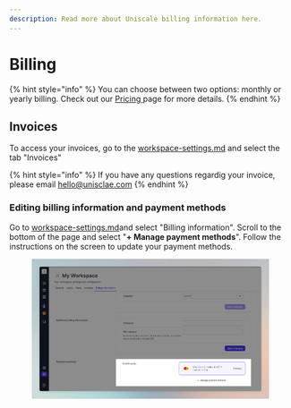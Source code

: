 ```yaml
---
description: Read more about Uniscale billing information here.
---
```


# Billing

{% hint style="info" %}
You can choose between two options: monthly or yearly billing. Check out our [Pricing ](https://www.uniscale.com/pricing)page for more details.
{% endhint %}

## Invoices

To access your invoices, go to the [workspace-settings.md](../workspace-administration/manage-workspaces/workspace-settings.md "mention") and select the tab "Invoices"

{% hint style="info" %}
If you have any questions regardig your invoice, please email hello@unisclae.com
{% endhint %}



### Editing billing information and payment methods

Go to [workspace-settings.md](../workspace-administration/manage-workspaces/workspace-settings.md "mention")and select "Billing information". Scroll to the bottom of the page and select "**+ Manage payment methods**". Follow the instructions on the screen to update your payment methods.

<figure><img src="../.gitbook/assets/CleanShot 2024-03-25 at 22.04.37@2x.png" alt=""><figcaption></figcaption></figure>



